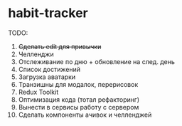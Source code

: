# habit-tracker

TODO: 
1. ~~Сделать edit для привычки~~
2. Челленджи
3. Отслеживание по дню + обновление на след. день
4. Список достижений
5. Загрузка аватарки
6. Транзишны для модалок, перерисовок
7. Redux Toolkit
8. Оптимизация кода (тотал рефакторинг)
9. Вынести в сервисы работу с сервером
10. Сделать компоненты ачивок и челленджей